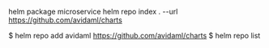 
helm package microservice
helm repo index . --url https://github.com/avidaml/charts

$ helm repo add avidaml https://github.com/avidaml/charts
$ helm repo list